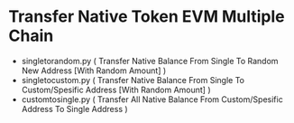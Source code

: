 # Transfer Native Token EVM Multiple Chain
- singletorandom.py ( Transfer Native Balance From Single To Random New Address [With Random Amount] )
- singletocustom.py ( Transfer Native Balance From Single To Custom/Spesific Address [With Random Amount] )
- customtosingle.py ( Transfer All Native Balance From Custom/Spesific Address To Single Address )
